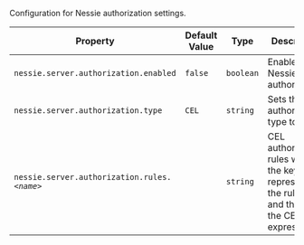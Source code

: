 Configuration for Nessie authorization settings.

| Property | Default Value | Type | Description |
|----------|---------------|------|-------------|
| `nessie.server.authorization.enabled` | `false` | `boolean` | Enable Nessie authorization.  |
| `nessie.server.authorization.type` | `CEL` | `string` | Sets the authorizer type to use.  |
| `nessie.server.authorization.rules.`_`<name>`_ |  | `string` | CEL authorization rules where the key represents the rule id and the value the CEL expression.  |
